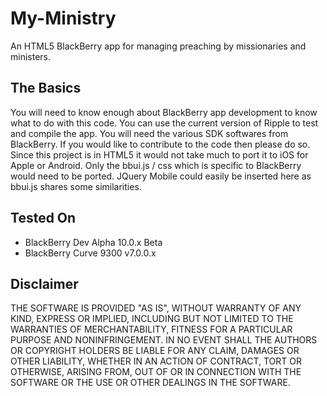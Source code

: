 My-Ministry
===========

An HTML5 BlackBerry app for managing preaching by missionaries and ministers.

## The Basics
You will need to know enough about BlackBerry app development to know what to do with this code.  You can use the current version of Ripple to test and compile the app.  You will need the various SDK softwares from BlackBerry.  If you would like to contribute to the code then please do so.  Since this project is in HTML5 it would not take much to port it to iOS for Apple or Android.  Only the bbui.js / css which is specific to BlackBerry would need to be ported.  JQuery Mobile could easily be inserted here as bbui.js shares some similarities.

## Tested On

* BlackBerry Dev Alpha 10.0.x Beta
* BlackBerry Curve 9300 v7.0.0.x

## Disclaimer
THE SOFTWARE IS PROVIDED "AS IS", WITHOUT WARRANTY OF ANY KIND, EXPRESS OR IMPLIED, INCLUDING BUT NOT LIMITED TO THE WARRANTIES OF MERCHANTABILITY, FITNESS FOR A PARTICULAR PURPOSE AND NONINFRINGEMENT. IN NO EVENT SHALL THE AUTHORS OR COPYRIGHT HOLDERS BE LIABLE FOR ANY CLAIM, DAMAGES OR OTHER LIABILITY, WHETHER IN AN ACTION OF CONTRACT, TORT OR OTHERWISE, ARISING FROM, OUT OF OR IN CONNECTION WITH THE SOFTWARE OR THE USE OR OTHER DEALINGS IN THE SOFTWARE.